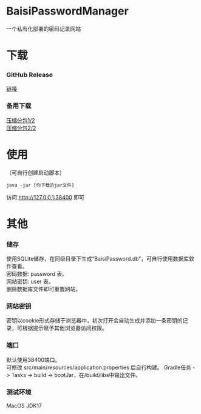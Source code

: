 # BaisiPasswordManager
一个私有化部署的密码记录网站

# 下载
### GitHub Release
[链接](https://github.com/BaisiTech/BaisiPasswordManager/releases)
### 备用下载
[压缩分包1/2](https://main.download.baisi.tech/BaisiPasswordManager/BaisiPasswordManager.zip)  
[压缩分包2/2](https://main.download.baisi.tech/BaisiPasswordManager/BaisiPasswordManager.z01)

# 使用
（可自行创建启动脚本）
```
java -jar [你下载的jar文件]
```
访问 http://127.0.0.1:38400 即可

# 其他
### 储存
使用SQLite储存，在同级目录下生成“BaisiPassword.db”，可自行使用数据库软件查看。  
密码数据: password 表。  
网站密钥: user 表。  
删除数据库文件即可重置网站。  

### 网站密钥
密钥以cookie形式存储于浏览器中，初次打开会自动生成并添加一条密钥的记录，可根据提示赋予其他浏览器访问权限。

### 端口
默认使用38400端口。  
可修改 src/main/resources/application.properties 后自行构建。
Gradle任务 -> Tasks -> build -> bootJar，在/build/libs中输出文件。

### 测试环境
MacOS JDK17

